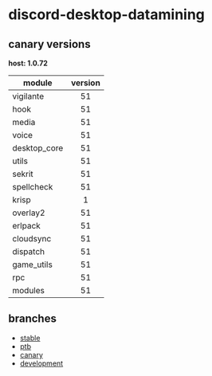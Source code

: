 # discord-desktop-datamining

## canary versions

**host: 1.0.72**

| module | version |
| ------ | :-----: |
| vigilante | 51 |
| hook | 51 |
| media | 51 |
| voice | 51 |
| desktop_core | 51 |
| utils | 51 |
| sekrit | 51 |
| spellcheck | 51 |
| krisp | 1 |
| overlay2 | 51 |
| erlpack | 51 |
| cloudsync | 51 |
| dispatch | 51 |
| game_utils | 51 |
| rpc | 51 |
| modules | 51 |

## branches

- [stable](https://github.com/OpenAsar/discord-desktop-datamining/tree/stable)
- [ptb](https://github.com/OpenAsar/discord-desktop-datamining/tree/ptb)
- [canary](https://github.com/OpenAsar/discord-desktop-datamining/tree/canary)
- [development](https://github.com/OpenAsar/discord-desktop-datamining/tree/development)